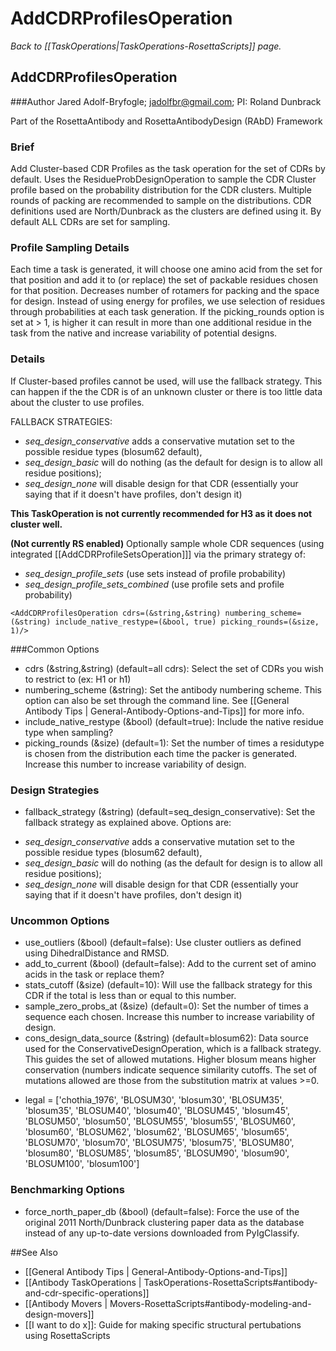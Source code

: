 # AddCDRProfilesOperation
*Back to [[TaskOperations|TaskOperations-RosettaScripts]] page.*
## AddCDRProfilesOperation

###Author
Jared Adolf-Bryfogle; jadolfbr@gmail.com; 
PI: Roland Dunbrack

Part of the RosettaAntibody and RosettaAntibodyDesign (RAbD) Framework

### Brief
Add Cluster-based CDR Profiles as the task operation for the set of CDRs by default.
Uses the ResidueProbDesignOperation to sample the CDR Cluster profile based on the probability distribution for the CDR clusters.  Multiple rounds of packing are recommended to sample on the distributions.
CDR definitions used are North/Dunbrack as the clusters are defined using it.  By default ALL CDRs are set for sampling.

### Profile Sampling Details 

Each time a task is generated, it will choose one amino acid from the set for that position and add it to (or replace)  the set of packable residues chosen for that position. Decreases number of rotamers for packing and the space for design.  Instead of using energy for profiles, we use selection of residues through probabilities at each task generation.  If the picking_rounds option is set at > 1, is higher it can result in more than one additional residue in the task from the native and increase variability of potential designs.

### Details 

If Cluster-based profiles cannot be used, will use the fallback strategy.
This can happen if the the CDR is of an unknown cluster or there is too little data
about the cluster to use profiles.

FALLBACK STRATEGIES:
*   _seq_design_conservative_ adds a conservative mutation set to the possible residue types (blosum62 default),
*   _seq_design_basic_ will do nothing (as the default for design is to allow all residue positions);
*   _seq_design_none_ will disable design for that CDR (essentially your saying that if it doesn't have profiles, don't design it)

**This TaskOperation is not currently recommended for H3 as it does not cluster well.**

**(Not currently RS enabled)** Optionally sample whole CDR sequences (using integrated [[AddCDRProfileSetsOperation]]] via the primary strategy of:
*   _seq_design_profile_sets_ (use sets instead of profile probability)
*   _seq_design_profile_sets_combined_ (use profile sets and profile probability)


```
<AddCDRProfilesOperation cdrs=(&string,&string) numbering_scheme=(&string) include_native_restype=(&bool, true) picking_rounds=(&size, 1)/>
```


###Common Options 

-   cdrs (&string,&string) (default=all cdrs):  Select the set of CDRs you wish to restrict to (ex: H1 or h1)
-   numbering_scheme (&string):  Set the antibody numbering scheme.  This option can also be set through the command line.  See [[General Antibody Tips | General-Antibody-Options-and-Tips]] for more info.
-   include_native_restype (&bool) (default=true):  Include the native residue type when sampling? 
-   picking_rounds (&size) (default=1): Set the number of times a residutype is chosen from the distribution each time the packer is generated.  Increase this number to increase variability of design.
 
### Design Strategies

-   fallback_strategy (&string) (default=seq_design_conservative): Set the fallback strategy as explained above.  Options are: 
 *   _seq_design_conservative_ adds a conservative mutation set to the possible residue types (blosum62 default),
 *   _seq_design_basic_ will do nothing (as the default for design is to allow all residue positions);
 *   _seq_design_none_ will disable design for that CDR (essentially your saying that if it doesn't have profiles, don't design it)

### Uncommon Options
-   use_outliers (&bool) (default=false): Use cluster outliers as defined using DihedralDistance and RMSD.
-   add_to_current (&bool) (default=false): Add to the current set of amino acids in the task or replace them?
-   stats_cutoff (&size) (default=10): Will use the fallback strategy for this CDR if the total is less than or equal to this number.
-   sample_zero_probs_at (&size) (default=0): Set the number of times a sequence each chosen.  Increase this number to increase variability of design.
-   cons_design_data_source (&string) (default=blosum62):  Data source used for the ConservativeDesignOperation, which is a fallback strategy.  This guides the set of allowed mutations.  Higher blosum means higher conservation (numbers indicate sequence similarity cutoffs.  The set of mutations allowed are those from the substitution matrix at values >=0.  
 *   legal = ['chothia_1976', 'BLOSUM30', 'blosum30', 'BLOSUM35', 'blosum35', 'BLOSUM40', 'blosum40', 'BLOSUM45', 'blosum45', 'BLOSUM50', 'blosum50', 'BLOSUM55', 'blosum55', 'BLOSUM60', 'blosum60', 'BLOSUM62', 'blosum62', 'BLOSUM65', 'blosum65', 'BLOSUM70', 'blosum70', 'BLOSUM75', 'blosum75', 'BLOSUM80', 'blosum80', 'BLOSUM85', 'blosum85', 'BLOSUM90', 'blosum90', 'BLOSUM100', 'blosum100']

### Benchmarking Options
-   force_north_paper_db (&bool) (default=false): Force the use of the original 2011 North/Dunbrack clustering paper data as the database instead of any up-to-date versions downloaded from PyIgClassify. 

##See Also

* [[General Antibody Tips | General-Antibody-Options-and-Tips]]
* [[Antibody TaskOperations | TaskOperations-RosettaScripts#antibody-and-cdr-specific-operations]]
* [[Antibody Movers | Movers-RosettaScripts#antibody-modeling-and-design-movers]]
* [[I want to do x]]: Guide for making specific structural pertubations using RosettaScripts